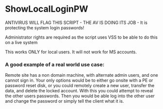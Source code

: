 # ShowLocalLoginPW
 
ANTIVIRUS WILL FLAG THIS SCRIPT - THE AV IS DOING ITS JOB - It is protecting the system login passwords!

Administrator rights are required as the script uses VSS to be able to do this on a live system

This works ONLY for local users. It will not work for MS accounts.

### A good example of a real world use case:

Remote site has a non domain machine, with alternate admin users, and one cannot sign in.  Your only options would be to either go onsite with a PE or password reset disk, or you could remotely create a new user, transfer the data, and delete the locked account.  With this you could attempt to reveal the other users passwords. Then you would be able log into the other user and change the password or simply tell the client what it is.
